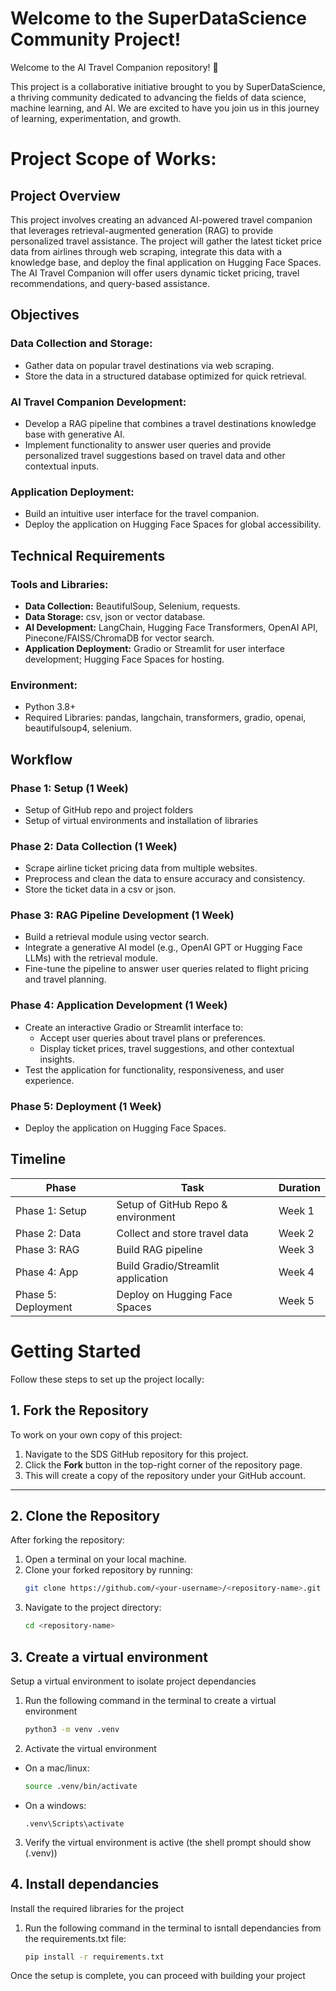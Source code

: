 # Welcome to the SuperDataScience Community Project!
Welcome to the AI Travel Companion repository! 🎉

This project is a collaborative initiative brought to you by SuperDataScience, a thriving community dedicated to advancing the fields of data science, machine learning, and AI. We are excited to have you join us in this journey of learning, experimentation, and growth.

# Project Scope of Works:

## Project Overview

This project involves creating an advanced AI-powered travel companion that leverages retrieval-augmented generation (RAG) to provide personalized travel assistance. The project will gather the latest ticket price data from airlines through web scraping, integrate this data with a knowledge base, and deploy the final application on Hugging Face Spaces. The AI Travel Companion will offer users dynamic ticket pricing, travel recommendations, and query-based assistance.

## Objectives

### Data Collection and Storage:
- Gather data on popular travel destinations via web scraping.
- Store the data in a structured database optimized for quick retrieval.

### AI Travel Companion Development:
- Develop a RAG pipeline that combines a travel destinations knowledge base with generative AI.
- Implement functionality to answer user queries and provide personalized travel suggestions based on travel data and other contextual inputs.

### Application Deployment:
- Build an intuitive user interface for the travel companion.
- Deploy the application on Hugging Face Spaces for global accessibility.

## Technical Requirements

### Tools and Libraries:
- **Data Collection:** BeautifulSoup, Selenium, requests.
- **Data Storage:** csv, json or vector database.
- **AI Development:** LangChain, Hugging Face Transformers, OpenAI API, Pinecone/FAISS/ChromaDB for vector search.
- **Application Deployment:** Gradio or Streamlit for user interface development; Hugging Face Spaces for hosting.

### Environment:
- Python 3.8+
- Required Libraries: pandas, langchain, transformers, gradio, openai, beautifulsoup4, selenium.

## Workflow

### Phase 1: Setup (1 Week)
- Setup of GitHub repo and project folders
- Setup of virtual environments and installation of libraries

### Phase 2: Data Collection (1 Week)
- Scrape airline ticket pricing data from multiple websites.
- Preprocess and clean the data to ensure accuracy and consistency.
- Store the ticket data in a csv or json.

### Phase 3: RAG Pipeline Development (1 Week)
- Build a retrieval module using vector search.
- Integrate a generative AI model (e.g., OpenAI GPT or Hugging Face LLMs) with the retrieval module.
- Fine-tune the pipeline to answer user queries related to flight pricing and travel planning.

### Phase 4: Application Development (1 Week)
- Create an interactive Gradio or Streamlit interface to:
  - Accept user queries about travel plans or preferences.
  - Display ticket prices, travel suggestions, and other contextual insights.
- Test the application for functionality, responsiveness, and user experience.

### Phase 5: Deployment (1 Week)
- Deploy the application on Hugging Face Spaces.

## Timeline

| Phase          | Task                                 | Duration |
|----------------|--------------------------------------|----------|
| Phase 1: Setup  | Setup of GitHub Repo & environment | Week 1   |
| Phase 2: Data  | Collect and store travel data | Week 2   |
| Phase 3: RAG   | Build RAG pipeline                  | Week 3   |
| Phase 4: App   | Build Gradio/Streamlit application   | Week 4   |
| Phase 5: Deployment | Deploy on Hugging Face Spaces     | Week 5   |

# Getting Started

Follow these steps to set up the project locally:

## 1. Fork the Repository
To work on your own copy of this project:
1. Navigate to the SDS GitHub repository for this project.  
2. Click the **Fork** button in the top-right corner of the repository page.  
3. This will create a copy of the repository under your GitHub account.

---

## 2. Clone the Repository
After forking the repository:
1. Open a terminal on your local machine.  
2. Clone your forked repository by running:
   ```bash
   git clone https://github.com/<your-username>/<repository-name>.git
   ```
3. Navigate to the project directory:
    ```bash
    cd <repository-name>
    ```

## 3. Create a virtual environment
Setup a virtual environment to isolate project dependancies
1. Run the following command in the terminal to create a virtual environment
    ```bash
    python3 -m venv .venv
    ```
2. Activate the virtual environment
  - On a mac/linux:
    ```bash
    source .venv/bin/activate
    ```
  - On a windows:
    ```
    .venv\Scripts\activate
    ```
3. Verify the virtual environment is active (the shell prompt should show (.venv))

## 4. Install dependancies
Install the required libraries for the project
1. Run the following command in the terminal to isntall dependancies from the requirements.txt file:
    ```bash
    pip install -r requirements.txt
    ```
Once the setup is complete, you can proceed with building your project
